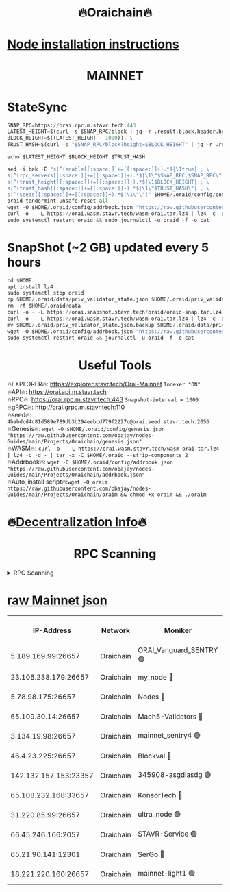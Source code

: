 <h1 align="center"> 🔥Oraichain🔥</h1>

[Node installation instructions](https://github.com/obajay/nodes-Guides/tree/main/Projects/Oraichain)
=
<h1 align="center"> MAINNET</h1>

# StateSync
```python
SNAP_RPC=https://orai.rpc.m.stavr.tech:443
LATEST_HEIGHT=$(curl -s $SNAP_RPC/block | jq -r .result.block.header.height); \
BLOCK_HEIGHT=$((LATEST_HEIGHT - 1000)); \
TRUST_HASH=$(curl -s "$SNAP_RPC/block?height=$BLOCK_HEIGHT" | jq -r .result.block_id.hash)

echo $LATEST_HEIGHT $BLOCK_HEIGHT $TRUST_HASH

sed -i.bak -E "s|^(enable[[:space:]]+=[[:space:]]+).*$|\1true| ; \
s|^(rpc_servers[[:space:]]+=[[:space:]]+).*$|\1\"$SNAP_RPC,$SNAP_RPC\"| ; \
s|^(trust_height[[:space:]]+=[[:space:]]+).*$|\1$BLOCK_HEIGHT| ; \
s|^(trust_hash[[:space:]]+=[[:space:]]+).*$|\1\"$TRUST_HASH\"| ; \
s|^(seeds[[:space:]]+=[[:space:]]+).*$|\1\"\"|" $HOME/.oraid/config/config.toml
oraid tendermint unsafe-reset-all
wget -O $HOME/.oraid/config/addrbook.json "https://raw.githubusercontent.com/obajay/nodes-Guides/main/Projects/Oraichain/addrbook.json"
curl -o - -L https://orai.wasm.stavr.tech/wasm-orai.tar.lz4 | lz4 -c -d - | tar -x -C $HOME/.oraid --strip-components 2
sudo systemctl restart oraid && sudo journalctl -u oraid -f -o cat
```
# SnapShot (~2 GB) updated every 5 hours
```python
cd $HOME
apt install lz4
sudo systemctl stop oraid
cp $HOME/.oraid/data/priv_validator_state.json $HOME/.oraid/priv_validator_state.json.backup
rm -rf $HOME/.oraid/data
curl -o - -L https://orai.snapshot.stavr.tech/oraid/oraid-snap.tar.lz4 | lz4 -c -d - | tar -x -C $HOME/.oraid --strip-components 2
curl -o - -L https://orai.wasm.stavr.tech/wasm-orai.tar.lz4 | lz4 -c -d - | tar -x -C $HOME/.oraid --strip-components 2
mv $HOME/.oraid/priv_validator_state.json.backup $HOME/.oraid/data/priv_validator_state.json
wget -O $HOME/.oraid/config/addrbook.json "https://raw.githubusercontent.com/obajay/nodes-Guides/main/Projects/Oraichain/addrbook.json"
sudo systemctl restart oraid && journalctl -u oraid -f -o cat
```

 <h1 align="center"> Useful Tools</h1>

🔥EXPLORER🔥:     https://explorer.stavr.tech/Orai-Mainnet        `Indexer "ON"` \
🔥API🔥:          https://orai.api.m.stavr.tech \
🔥RPC🔥:          https://orai.rpc.m.stavr.tech:443              `Snapshot-interval = 1000` \
🔥gRPC🔥:         http://orai.grpc.m.stavr.tech:110 \
🔥seed🔥:      `4babdcd4c81d589e789db3b294eebcd779f2227c@orai.seed.stavr.tech:2056` \
🔥Genesis🔥:   `wget -O $HOME/.oraid/config/genesis.json "https://raw.githubusercontent.com/obajay/nodes-Guides/main/Projects/Oraichain/genesis.json"` \
🔥WASM🔥:      `curl -o - -L https://orai.wasm.stavr.tech/wasm-orai.tar.lz4 | lz4 -c -d - | tar -x -C $HOME/.oraid --strip-components 2` \
🔥Addrbook🔥:  `wget -O $HOME/.oraid/config/addrbook.json "https://raw.githubusercontent.com/obajay/nodes-Guides/main/Projects/Oraichain/addrbook.json"` \
🔥Auto_install script🔥:`wget -O oraim https://raw.githubusercontent.com/obajay/nodes-Guides/main/Projects/Oraichain/oraim && chmod +x oraim && ./oraim`

🔥[Decentralization Info](https://github.com/obajay/StateSync-snapshots/tree/main/Projects/Oraichain/Decentralization)🔥
=
<h1 align="center"> RPC Scanning</h1>

<details>
<summary>RPC Scanning</summary>

<h2 align="center"> We scan nodes in real time every 4 hours. And we provide the final result of RPC endpoints.
We cannot influence the operation of these nodes in any way. </h2>


```python
If Voting Power is higher than 0 --> then the Node is a validator of the network and may be subject to attack and be a potential threat to the chain.
```
```python
We marked such validators with a red symbol
```

</details>

[raw Mainnet json](https://rpc-check.oraim.stavr.tech/oraim/rpc-oraim-result.json)
=


<table><tr><th>IP-Address</th><th>Network</th><th>Moniker</th><th>Latest Block Height</th><th>Earliest Block Height</th><th>Catching Up</th><th>Tx Index</th><th>Voting Power</th><th>Scan Time</th></tr><tr><td>5.189.169.99:26657</td><td>Oraichain</td><td>ORAI_Vanguard_SENTRY 🟢</td><td>15693101</td><td>0</td><td>False</td><td>on</td><td>0</td><td>2024-02-09T14:50:44.446718839UTC</td></tr><tr><td>23.106.238.179:26657</td><td>Oraichain</td><td>my_node 🔴</td><td>15693104</td><td>0</td><td>False</td><td>on</td><td>222964</td><td>2024-02-09T14:50:59.118569723UTC</td></tr><tr><td>5.78.98.175:26657</td><td>Oraichain</td><td>Nodes 🔴</td><td>15693105</td><td>0</td><td>False</td><td>off</td><td>164836</td><td>2024-02-09T14:51:07.323714581UTC</td></tr><tr><td>65.109.30.14:26657</td><td>Oraichain</td><td>Mach5-Validators 🔴</td><td>15693109</td><td>0</td><td>False</td><td>off</td><td>212</td><td>2024-02-09T14:51:28.269405675UTC</td></tr><tr><td>3.134.19.98:26657</td><td>Oraichain</td><td>mainnet_sentry4 🟢</td><td>15693105</td><td>1</td><td>False</td><td>on</td><td>0</td><td>2024-02-09T14:51:04.257343775UTC</td></tr><tr><td>46.4.23.225:26657</td><td>Oraichain</td><td>Blockval 🔴</td><td>15693110</td><td>10774049</td><td>False</td><td>off</td><td>279340</td><td>2024-02-09T14:51:33.028479692UTC</td></tr><tr><td>142.132.157.153:23357</td><td>Oraichain</td><td>345908-asgdlasdg 🟢</td><td>15693105</td><td>11956426</td><td>False</td><td>on</td><td>0</td><td>2024-02-09T14:51:03.591696897UTC</td></tr><tr><td>65.108.232.168:33657</td><td>Oraichain</td><td>KonsorTech 🔴</td><td>15693100</td><td>14344801</td><td>False</td><td>off</td><td>50315</td><td>2024-02-09T14:50:39.911947903UTC</td></tr><tr><td>31.220.85.99:26657</td><td>Oraichain</td><td>ultra_node 🟢</td><td>15693109</td><td>15360001</td><td>False</td><td>off</td><td>0</td><td>2024-02-09T14:51:30.655421585UTC</td></tr><tr><td>66.45.246.166:2057</td><td>Oraichain</td><td>STAVR-Service 🟢</td><td>15693109</td><td>15529201</td><td>False</td><td>on</td><td>0</td><td>2024-02-09T14:51:25.560961156UTC</td></tr><tr><td>65.21.90.141:12301</td><td>Oraichain</td><td>SerGo 🔴</td><td>15693108</td><td>15593108</td><td>False</td><td>off</td><td>1</td><td>2024-02-09T14:51:20.745428156UTC</td></tr><tr><td>18.221.220.160:26657</td><td>Oraichain</td><td>mainnet-light1 🟢</td><td>15693107</td><td>15643601</td><td>False</td><td>on</td><td>0</td><td>2024-02-09T14:51:14.216703906UTC</td></tr></table>
